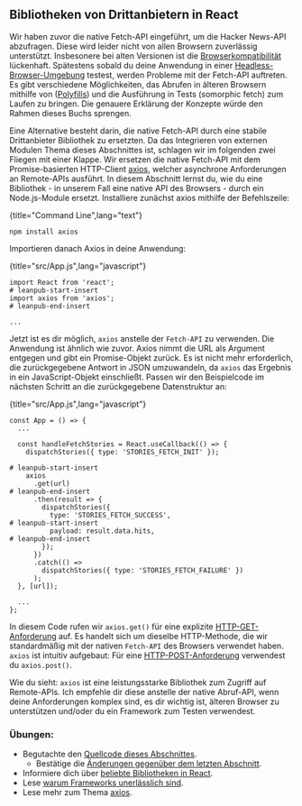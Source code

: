 ## Bibliotheken von Drittanbietern in React

Wir haben zuvor die native Fetch-API eingeführt, um die Hacker News-API abzufragen. Diese wird leider nicht von allen Browsern zuverlässig unterstützt. Insbesonere bei alten Versionen ist die [Browserkompatibilität](https://developer.mozilla.org/de/docs/Web/API/Fetch_API#Browserkompatibilit%C3%A4t) lückenhaft. Spätestens sobald du deine Anwendung in einer [Headless-Browser-Umgebung](https://en.wikipedia.org/wiki/Headless_browser) testest, werden Probleme mit der Fetch-API auftreten. Es gibt verschiedene Möglichkeiten, das Abrufen in älteren Browsern mithilfe von ([Polyfills](https://de.wikipedia.org/wiki/Polyfill)) und die Ausführung in Tests (somorphic fetch) zum Laufen zu bringen. Die genauere Erklärung der Konzepte würde den Rahmen dieses Buchs sprengen.

Eine Alternative besteht darin, die native Fetch-API durch eine stabile Drittanbieter Bibliothek zu ersetzten. Da das Integrieren von externen Modulen Thema dieses Abschnittes ist, schlagen wir im folgenden zwei Fliegen mit einer Klappe. Wir ersetzen die native Fetch-API mit dem Promise-basierten HTTP-Client [axios](https://github.com/axios/axios), welcher asynchrone Anforderungen an Remote-APIs ausführt. In diesem Abschnitt lernst du, wie du eine Bibliothek - in unserem Fall eine native API des Browsers - durch ein Node.js-Module ersetzt. Installiere zunächst axios mithilfe der Befehlszeile:

{title="Command Line",lang="text"}
~~~~~~~
npm install axios
~~~~~~~

Importieren danach Axios in deine Anwendung:

{title="src/App.js",lang="javascript"}
~~~~~~~
import React from 'react';
# leanpub-start-insert
import axios from 'axios';
# leanpub-end-insert

...
~~~~~~~

Jetzt ist es dir möglich, `axios` anstelle der `Fetch-API` zu verwenden. Die Anwendung ist ähnlich wie zuvor. Axios nimmt die URL als Argument entgegen und gibt ein Promise-Objekt zurück. Es ist nicht mehr erforderlich, die zurückgegebene Antwort in JSON umzuwandeln, da `axios` das Ergebnis in ein JavaScript-Objekt einschließt. Passen wir den Beispielcode im nächsten Schritt an die zurückgegebene Datenstruktur an:

{title="src/App.js",lang="javascript"}
~~~~~~~
const App = () => {
  ...

  const handleFetchStories = React.useCallback(() => {
    dispatchStories({ type: 'STORIES_FETCH_INIT' });

# leanpub-start-insert
    axios
      .get(url)
# leanpub-end-insert
      .then(result => {
        dispatchStories({
          type: 'STORIES_FETCH_SUCCESS',
# leanpub-start-insert
          payload: result.data.hits,
# leanpub-end-insert
        });
      })
      .catch(() =>
        dispatchStories({ type: 'STORIES_FETCH_FAILURE' })
      );
  }, [url]);

  ...
};
~~~~~~~

In diesem Code rufen wir `axios.get()` für eine explizite [HTTP-GET-Anforderung](https://developer.mozilla.org/de/docs/Web/HTTP/Methods/GET) auf. Es handelt sich um dieselbe HTTP-Methode, die wir standardmäßig mit der nativen `Fetch-API` des Browsers verwendet haben. `axios` ist intuitiv aufgebaut: Für eine [HTTP-POST-Anforderung](https://developer.mozilla.org/de/docs/Web/HTTP/Methods/POST) verwendest du `axios.post()`.

Wie du sieht: `axios` ist eine leistungsstarke Bibliothek zum Zugriff auf Remote-APIs. Ich empfehle dir diese anstelle der native Abruf-API, wenn deine Anforderungen komplex sind, es dir wichtig ist, älteren Browser zu unterstützen und/oder du ein Framework zum Testen verwendest.

### Übungen:

* Begutachte den [Quellcode dieses Abschnittes](https://codesandbox.io/s/github/the-road-to-learn-react/hacker-stories/tree/hs/Third-Party-Libraries-in-React).
  * Bestätige die [Änderungen gegenüber dem letzten Abschnitt](https://github.com/the-road-to-learn-react/hacker-stories/compare/hs/Explicit-Data-Fetching-with-React...hs/Third-Party-Libraries-in-React?expand=1).
* Informiere dich über [beliebte Bibliotheken in React](https://www.robinwieruch.de/react-libraries).
* Lese [warum Frameworks unerlässlich sind](https://www.robinwieruch.de/why-frameworks-matter).
* Lese mehr zum Thema [axios](https://github.com/axios/axios).